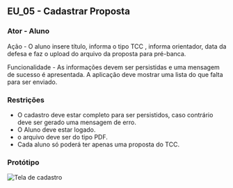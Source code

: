 ## EU_05 - Cadastrar Proposta

### Ator - Aluno

Ação - O aluno insere título, informa o tipo TCC , informa orientador, data da defesa e faz o upload do arquivo da proposta para pré-banca.

Funcionalidade - As informações devem ser persistidas e uma mensagem de sucesso é  apresentada. A aplicação deve mostrar uma lista do que falta para ser enviado.

### Restrições
- O cadastro deve estar completo para ser persistidos, caso contrário deve ser gerado uma mensagem de erro.
- O Aluno deve estar logado.
- o arquivo deve ser do tipo PDF.
- Cada aluno só poderá ter apenas uma proposta do TCC.

### Protótipo
![Tela de cadastro](assets/cadastroproposta.png)
